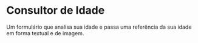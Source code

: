 # Consultor de Idade
Um formulário que analisa sua idade e passa uma referência da sua idade em forma textual e de imagem.
